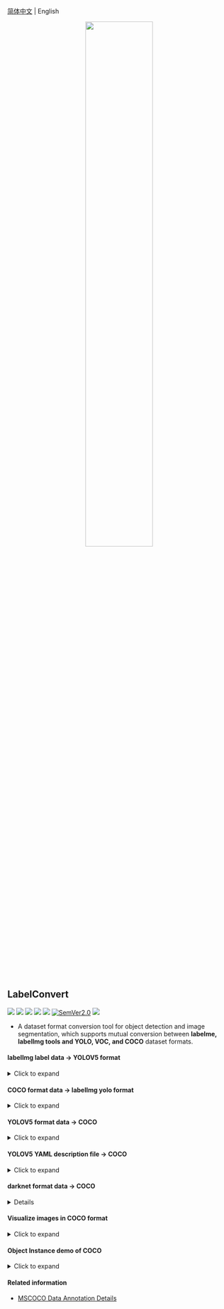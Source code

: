 [简体中文](./docs/README_zh.md) | English

<div align="center">
  <img src="https://github.com/RapidAI/YOLO2COCO/releases/download/v0/LabelConvertv3.png" width="55%" height="55%"/>
</div>

## LabelConvert

<p align="left">
    <a href=""><img src="https://img.shields.io/badge/Python-3.6+-aff.svg"></a>
    <a href=""><img src="https://img.shields.io/badge/OS-Linux%2C%20Win%2C%20Mac-pink.svg"></a>
    <a href="https://github.com/RapidAI/YOLO2COCO/graphs/contributors"><img src="https://img.shields.io/github/contributors/RapidAI/YOLO2COCO?color=9ea"></a>
    <a href="https://github.com/RapidAI/YOLO2COCO/stargazers"><img src="https://img.shields.io/github/stars/RapidAI/YOLO2COCO?color=ccf" ></a>
    <a href=". /LICENSE"><img src="https://img.shields.io/badge/License-Apache%202-dfd.svg"></a>
    <a href="https://semver.org/"><img alt="SemVer2.0" src="https://img.shields.io/badge/SemVer-2.0-brightgreen"></a>
    <a href="https://github.com/psf/black"><img src="https://img.shields.io/badge/code%20style-black-000000.svg"></a>
</p>

- A dataset format conversion tool for object detection and image segmentation, which supports mutual conversion between **labelme, labelImg tools and YOLO, VOC, and COCO** dataset formats.

#### labelImg label data → YOLOV5 format
<details>
    <summary>Click to expand</summary>

- Convert the yolo data format marked by the [labelImg](https://github.com/tzutalin/labelImg) library to YOLOV5 format data with one click.
- The labelImg label data directory structure is as follows (see `dataset/labelImg_dataset` for details):
  ````text
    labelImg_dataset
    ├── classes.txt
    ├── images(13).jpg
    ├── images(13).txt
    ├── images(3).jpg
    ├── images(3).txt
    ├── images4.jpg
    ├── images4.txt
    ├── images5.jpg
    ├── images5.txt
    ├── images6.jpg
    ├── images7.jpg
    └── images7.txt
  ````
- Convert
    ```shell
    python labelImg_2_yolov5.py --src_dir dataset/labelImg_dataset \
                                --out_dir dataset/labelImg_dataset_output \
                                --val_ratio 0.2 \
                                --have_test true \
                                --test_ratio 0.2
    ```
    - `--src_dir`: the directory where labelImg is stored after labeling.
    - `--out_dir`: the location where the data is stored after conversion.
    - `--val_ratio`: the ratio of the generated validation set to the whole data, default is `0.2`.
    - `--have_test`: whether to generate the test part of the data, the default is `True`.
    - `--test_ratio`: percentage of the whole data of the test data, default is `0.2`.

- Converted directory structure (see `dataset/labelImg_dataset_output` for details):
  ````text
  labelImg_dataset_output/
    ├── classes.txt
    ├── images
    │   ├── images(13).jpg
    │   ├── images(3).jpg
    │   ├── images4.jpg
    │   ├── images5.jpg
    │   └── images7.jpg
    ├── labels
    │   ├── images(13).txt
    │   ├── images(3).txt
    │   ├── images4.txt
    │   ├── images5.txt
    │   └── images7.txt
    ├── non_labels        # This is the catalog without the labeled images.
    │   └── images6.jpg
    ├── test.txt
    ├── train.txt
    └── val.txt
  ````
- You can further directly convert the `dataset/labelImg_dataset_output` directory to COCO
  ```shell
  python yolov5_2_coco.py --data_dir dataset/labellImg_dataset_output
  ````
</details>

#### COCO format data → labelImg yolo format
<details>
    <summary>Click to expand</summary>

- One-click conversion of COCO format data to labelImg labeled yolo format data.
- COCO format directory structure（see `dataset/YOLOV5_COCO_format` for details）：
  ```text
  YOLOV5_COCO_format
    ├── annotations
    │   ├── instances_train2017.json
    │   └── instances_val2017.json
    ├── train2017
    │   ├── 000000000001.jpg
    │   └── 000000000002.jpg
    └── val2017
        └── 000000000001.jpg
  ```
- Convert
  ```bash
  python coco_2_labelImg.py --data_dir dataset/YOLOV5_COCO_format
  ```
  - `--data_dir`: the directory where the COCO format dataset is located. Default is `dataset/YOLOV5_COCO_format`.
- Converted directory structure (see `dataset/COCO_labelImg_format` for details):
  ```text
  COCO_labelImg_format
    ├── train
    │   ├── 000000000001.jpg
    │   ├── 000000000001.txt
    │   |-- 000000000002.jpg
    │   └── classes.txt
    └── val
        ├── 000000000001.jpg
        ├── 000000000001.txt
        └── classes.txt
  ```
- For the converted directory, you can directly use the [labelImg](https://github.com/tzutalin/labelImg)  library to open it directly and change the label. The specific commands are as follows:
  ```shell
  $ cd dataset/COCO_labelImg_format
  $ labelImg train train/classes.txt

  # or
  $ labelImg val val/classes.txt
  ```
</details>

#### YOLOV5 format data → COCO
<details>
    <summary>Click to expand</summary>

- Some background images can be added to the training by directly placing them into the `backgroud_images` directory.
- The conversion program will automatically scan this directory and add it to the training set, allowing seamless integration with subsequent [YOLOX](https://github.com/Megvii-BaseDetection/YOLOX) training.
- YOLOV5 training format directory structure (see `dataset/YOLOV5` for details).
    ```text
    YOLOV5
    ├── classes.txt
    ├── background_images  # usually images that are easily confused with the object to be detected
    │   └── bg1.jpeg
    ├── images
    │   ├── images(13).jpg
    │   └── images(3).jpg
    ├── labels
    │   ├── images(13).txt
    │   └── images(3).txt
    ├── train.txt
    └── val.txt
    ```
- The image paths in train.txt and val.txt can be either:
  - Path relative to **root directory**:
      ```text
      dataset/YOLOV5/images/images(3).jpg
      ```
  - Path relative to **dataset/YOLOV5**:
      ```text
      images/images(3).jpg
      ```
- Convert
    ```shell
  python yolov5_2_coco.py --data_dir dataset/YOLOV5 --mode_list train,val
  ```
  - `--data_dir`: the directory where the collated dataset is located
  - `--mode_list`: specify the generated json, provided that there is a corresponding txt file, which can be specified separately. (e.g. `train,val,test`)

- The structure of the converted directory (see `dataset/YOLOV5_COCO_format` for details)
    ```text
    YOLOV5_COCO_format
    ├── annotations
    │   ├── instances_train2017.json
    │   └── instances_val2017.json
    ├── train2017
    │   ├── 000000000001.jpg
    │   └── 000000000002.jpg  # This is the background image.
    └── val2017
        └── 000000000001.jpg
    ```
</details>

#### YOLOV5 YAML description file → COCO
<details>
    <summary>Click to expand</summary>

- The YOLOV5 yaml data file needs to contain.
    ```text
    YOLOV5_yaml
    ├── images
    │   ├── train
    │   │   ├── images(13).jpg
    │   │   └── images(3).jpg
    │   └── val
    │       ├── images(13).jpg
    │       └── images(3).jpg
    ├── labels
    │   ├── train
    │   │   ├── images(13).txt
    │   │   └── images(3).txt
    │   └── val
    │       ├── images(13).txt
    │       └── images(3).txt
    └── sample.yaml
    ```

- Convert
  ```shell
  python yolov5_yaml_2_coco.py --yaml_path dataset/YOLOV5_yaml/sample.yaml
  ```
</details>

#### darknet format data → COCO
<details>

- Darknet training data directory structure (see `dataset/darknet` for details).
  ```text
  darknet
  ├── class.names
  ├── gen_config.data
  ├── gen_train.txt
  ├── gen_valid.txt
  └── images
      ├── train
      └── valid
  ```

- Convert
  ```shell
  python darknet_2_coco.py --data_path dataset/darknet/gen_config.data
  ```
</details>

#### Visualize images in COCO format
<details>
    <summary>Click to expand</summary>

```shell
python coco_visual.py --vis_num 1 \
                    --json_path dataset/YOLOV5_COCO_format/annotations/instances_train2017.json \
                    --img_dir dataset/YOLOV5_COCO_format/train2017
```

- `--vis_num`: specify the index of the image to be viewed
- `--json_path`: path to the json file of the image to view
- `--img_dir`: view the directory where the image is located

</details>

#### Object Instance demo of COCO
<details>
    <summary>Click to expand</summary>

```json
{
    "info": {
      "year": 2022,
      "version": "1.0",
      "description": "For object detection",
      "date_created": "2022"
    },
    "licenses":  [{
        "id": 1,
        "name": "Apache License v2.0",
        "url": "https://github.com/RapidAI/YOLO2COCO/LICENSE"
    }],
    "images": [{
        "date_captured": "2022",
        "file_name": "000000000001.jpg",
        "id": 1,
        "height": 224,
        "width": 224
    }, {
        "date_captured": "2022",
        "file_name": "000000000002.jpg",
        "id": 2,
        "height": 424,
        "width": 550
    }],
    "annotations": [{
        "segmentation": [[18.00, 2.99, 105.00, 2.99, 105.00, 89.00, 18.00, 89.00]],
        "area": 7482.011,
        "iscrowd": 0,
        "image_id": 1,  // Corresponding to the ID in images
        "bbox": [18.00, 2.99, 87.00, 86.00],  // [x, y, w, h], (x,y) is the left top point of the box. w,h is the width and height of the box.
        "category_id": 1,  // Corresponding to the ID in categories.
        "id": 1  // Number that uniquely distinguishes different dimension instances
    }, {
        "segmentation": [
            [126.99, 3.99, 210.99, 3.99, 210.99, 88.99, 126.99, 88.99]
        ],
        "area": 7139.994,
        "iscrowd": 0,
        "image_id": 1,
        "bbox": [126.99, 3.99, 84.0, 84.99],
        "category_id": 1,
        "id": 2
    }],
    "categories": [{
        "supercategory": "stamp",
        "id": 1,
        "name": "stamp"
    }]
}
```
</details>

#### Related information
- [MSCOCO Data Annotation Details](https://blog.csdn.net/wc781708249/article/details/79603522)
